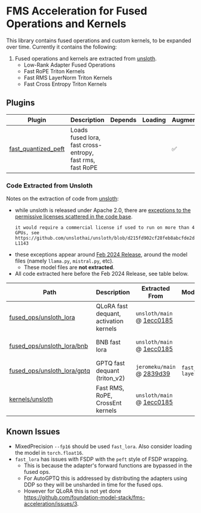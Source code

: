 # FMS Acceleration for Fused Operations and Kernels

This library contains fused operations and custom kernels, to be expanded over time. Currently it contains the following:


1. Fused operations and kernels are extracted from [unsloth](#extracted-code-from-unsloth). 
    - Low-Rank Adapter Fused Operations
    - Fast RoPE Triton Kernels
    - Fast RMS LayerNorm Triton Kernels
    - Fast Cross Entropy Triton Kernels

## Plugins

Plugin | Description | Depends | Loading | Augmentation | Callbacks
--|--|--|--|--|--
[fast_quantized_peft](./src/fms_accelerate_foak/framework_plugin_fast_quantized_peft.py) | Loads fused lora, fast cross-entropy, fast rms, fast RoPE |  |  | ✅

### Code Extracted from Unsloth

<!--
NOTE: the 
- fused_ops/unsloth_lora -> unsloth main 
    * utils (fast_dequant, fast_gemv, fast_linear_forward, matmul_lora)
    * geglu, swiglu (this can be reused across other models, but currently used inside MLP fused ops only)
    * bnb (fast_lora.py)
    * gtqp (fast_lora, triton) -> jeromeku
- kernels
    *  cross_ent, rms, rope -> unsloth main
-->

Notes on the extraction of code from [unsloth](https://github.com/unslothai/unsloth):
- while unsloth is released under Apache 2.0, there are [exceptions to the permissive licenses scattered in the code base](https://github.com/unslothai/unsloth/blob/ec19e61c854dcf9104386fa63fc6c4f2944d4f35/unsloth/models/llama.py#L1140-L1143).
    ```
    it would require a commercial license if used to run on more than 4 GPUs, see 
    https://github.com/unslothai/unsloth/blob/d215fd902cf28feb8abcfde2d25281d0fbf9d28c/unsloth/models/llama.py#L1140-L1143
    ```
- these exceptions appear around [Feb 2024 Release](https://github.com/unslothai/unsloth/commit/3e4c5a323c16bbda2c92212b790073c4e99c2a55), around the model files (namely `llama.py`, `mistral.py`, etc). 
    * These model files are **not extracted**.
- All code extracted here before the Feb 2024 Release, see table below.

Path | Description | Extracted From  | Modifications | Date
--|--|--|--|--
[fused_ops/unsloth_lora](./src/fms_acceleration_foak/fused_ops/unsloth_lora) | QLoRA fast dequant, activation kernels | `unsloth/main` @ [1ecc0185](https://github.com/unslothai/unsloth/commit/1ecc0185a5759c7a0c95dfc96aceea5023cebdfc) |  | 28 Jan 2024
[fused_ops/unsloth_lora/bnb](./src/fms_acceleration_foak/fused_ops/unsloth_lora/bnb) | BNB fast lora | `unsloth/main` @ [1ecc0185](https://github.com/unslothai/unsloth/commit/1ecc0185a5759c7a0c95dfc96aceea5023cebdfc) |  | 28 Jan 2024
[fused_ops/unsloth_lora/gptq](./src/fms_acceleration_foak/fused_ops/unsloth_lora/gptq) | GPTQ fast dequant (triton_v2) | `jeromeku/main` @ [2839d39](https://github.com/jeromeku/unsloth/commit/2839d390ef3bb318904289bfb9a7751a782c4e44) | `fast_lora.py`<br>`layers.py` | 6 Feb 2024
[kernels/unsloth](./src/fms_acceleration_foak/kernels/unsloth) | Fast RMS, RoPE, CrossEnt kernels | `unsloth/main` @ [1ecc0185](https://github.com/unslothai/unsloth/commit/1ecc0185a5759c7a0c95dfc96aceea5023cebdfc) |  | 28 Jan 2024

<!--
[models/](./src/fms_accelerate_unsloth/models/) | Model Forwards | `unsloth/main` @ [1ecc0185](https://github.com/unslothai/unsloth/commit/1ecc0185a5759c7a0c95dfc96aceea5023cebdfc)<br><br>`tohrnii/mixtral` @ [a55b7400](https://github.com/tohrnii/unsloth/commit/a55b740062b4fc8ce8f5196bfabe3cf860020ca7)   | `llama.py`<br>`mistral.py`<br>`mixtral.py`| `llama.py`<br>`mistral.py`<br>`mixtral.py` | 6 Feb 2024<br><br> 22 Feb 2024
-->


## Known Issues

- MixedPrecision `--fp16` should be used `fast_lora`. Also consider loading the model in `torch.float16`.
- `fast_lora` has issues with FSDP with the `peft` style of FSDP wrapping. 
    * This is because the adapter's forward functions are bypassed in the fused ops.
    * For AutoGPTQ this is addressed by distributing the adapters using DDP so they will be unsharded in time for the fused ops.
    * However for QLoRA this is not yet done https://github.com/foundation-model-stack/fms-acceleration/issues/3.